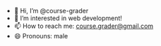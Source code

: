 - 👋 Hi, I’m @course-grader
- 👀 I’m interested in web development!
- 📫 How to reach me: course.grader@gmail.com
- 😄 Pronouns: male


 
<!---
course-grader/course-grader is a ✨ special ✨ repository because its `README.md` (this file) appears on your GitHub profile.
You can click the Preview link to take a look at your changes.
--->


